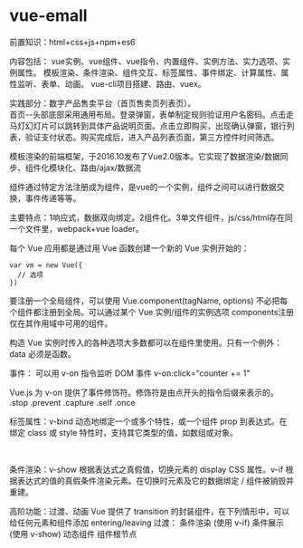 # vue-emall  

前置知识：html+css+js+npm+es6

内容包括：
vue实例、vue组件、vue指令、内置组件、实例方法、实力选项、实例属性。 
模板渲染、条件渲染、组件交互、标签属性、事件绑定、计算属性、属性监听、表单、动画。
vue-cli项目搭建、路由、vuex。

实践部分：数字产品售卖平台（首页售卖页列表页）。  
首页--头部底部采用通用布局。登录弹窗，表单制定规则验证用户名密码。点击走马灯幻灯片可以跳转到具体产品说明页面。点击立即购买，出现确认弹窗，银行列表，验证支付状态。购买完成后，进入产品列表页面，第三方控件时间筛选。

模板渲染的前端框架，于2016.10发布了Vue2.0版本。它实现了数据渲染/数据同步、组件化模块化、路由/ajax/数据流

组件<my-component>通过特定方法注册成为组件，是vue的一个实例，组件之间可以进行数据交换，事件传递等等。

主要特点：1响应式，数据双向绑定。2组件化。3单文件组件，js/css/html存在同一个文件里，webpack+vue loader。

每个 Vue 应用都是通过用 Vue 函数创建一个新的 Vue 实例开始的：  
```
var vm = new Vue({
  // 选项
})  
```

要注册一个全局组件，可以使用 Vue.component(tagName, options)
不必把每个组件都注册到全局。可以通过某个 Vue 实例/组件的实例选项 components注册仅在其作用域中可用的组件。

构造 Vue 实例时传入的各种选项大多数都可以在组件里使用。只有一个例外：data 必须是函数。

事件：
可以用 v-on 指令监听 DOM 事件 
v-on:click="counter += 1"

Vue.js 为 v-on 提供了事件修饰符。修饰符是由点开头的指令后缀来表示的。
.stop
.prevent
.capture
.self
.once

标签属性：v-bind 动态地绑定一个或多个特性，或一个组件 prop 到表达式。在绑定 class 或 style 特性时，支持其它类型的值，如数组或对象。
<!-- 绑定一个属性 -->
<img v-bind:src="imageSrc">

<!-- 缩写 -->
<img :src="imageSrc">

条件渲染：v-show 根据表达式之真假值，切换元素的 display CSS 属性。v-if 根据表达式的值的真假条件渲染元素。在切换时元素及它的数据绑定 / 组件被销毁并重建。

高阶功能：过渡、动画
Vue 提供了 transition 的封装组件，在下列情形中，可以给任何元素和组件添加 entering/leaving 过渡：
条件渲染 (使用 v-if)
条件展示 (使用 v-show)
动态组件
组件根节点
